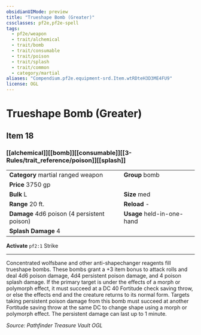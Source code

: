 ```yaml
---
obsidianUIMode: preview
title: "Trueshape Bomb (Greater)"
cssclasses: pf2e,pf2e-spell
tags:
  - pf2e/weapon
  - trait/alchemical
  - trait/bomb
  - trait/consumable
  - trait/poison
  - trait/splash
  - trait/common
  - category/martial
aliases: "Compendium.pf2e.equipment-srd.Item.wtRDteH3D3ME4FU9"
license: OGL
---
```

# Trueshape Bomb (Greater)
## Item 18
### [[alchemical]][[bomb]][[consumable]][[3-Rules/trait_reference/poison]][[splash]]

|  |  |
| -- | -- |
| **Category** martial ranged weapon | **Group** bomb |
| **Price** 3750 gp |  |
| **Bulk** L | **Size** med |
|**Range** 20 ft.| **Reload** -|
| **Damage** 4d6 poison (4 persistent poison) | **Usage** held-in-one-hand |
| **Splash Damage** 4 | |


**Activate** `pf2:1` Strike

* * *

Concentrated wolfsbane and other anti-shapechanger reagents fill trueshape bombs. These bombs grant a +3 item bonus to attack rolls and deal 4d6 poison damage, 4d4 persistent poison damage, and 4 poison splash damage. If the primary target is under the effects of a morph or polymorph effect, it must succeed at a DC 40 Fortitude check saving throw, or else the effects end and the creature returns to its normal form. Targets taking persistent poison damage from this bomb must succeed at another Fortitude saving throw at the same DC to change shape using a morph or polymorph effect. The persistent damage can last up to 1 minute.

*Source: Pathfinder Treasure Vault*
*OGL*